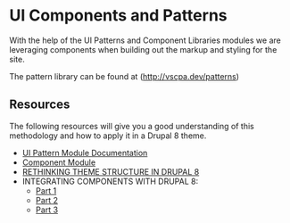 # UI Components and Patterns

With the help of the UI Patterns and Component Libraries modules we are leveraging components when 
building out the markup and styling for the site.

The pattern library can be found at (http://vscpa.dev/patterns)


## Resources

The following resources will give you a good understanding of this methodology and how to apply it in a Drupal 8 theme. 

- [UI Pattern Module Documentation](http://ui-patterns.readthedocs.io/en/8.x-1.x/)
- [Component Module](https://www.drupal.org/project/components)
- [RETHINKING THEME STRUCTURE IN DRUPAL 8](http://www.mediacurrent.com/blog/rethinking-theme-structure-drupal-8)
- INTEGRATING COMPONENTS WITH DRUPAL 8: 
    - [Part 1](http://www.mediacurrent.com/blog/integrating-components-drupal-8-part-1)
    - [Part 2](http://www.mediacurrent.com/blog/integrating-components-drupal-8-part-2)
    - [Part 3](http://www.mediacurrent.com/blog/integrating-components-drupal-8-part-3)
    